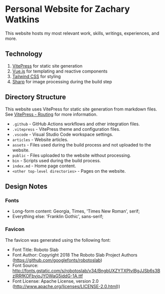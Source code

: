# Personal Website for Zachary Watkins

This website hosts my most relevant work, skills, writings, experiences, and more.

## Technology

1. [VitePress](https://vitepress.vuejs.org/) for static site generation
2. [Vue.js](https://vuejs.org/) for templating and reactive components
3. [Tailwind CSS](https://tailwindcss.com/) for styling
4. [Sharp](https://sharp.pixelplumbing.com/) for image processing during the build step

## Directory Structure

This website uses VitePress for static site generation from markdown files. See [VitePress - Routing](https://vitepress.dev/guide/routing) for more information.

- `.github` - GitHub Actions workflows and other integration files.
- `.vitepress` - VitePress theme and configuration files.
- `.vscode` - Visual Studio Code workspace settings.
- `articles` - Website articles.
- `assets` - Files used during the build process and not uploaded to the website.
- `public` - Files uploaded to the website without processing.
- `bin` - Scripts used during the build process.
- `index.md` - Home page content.
- `<other top-level directories>` - Pages on the website.

## Design Notes

### Fonts

- Long-form content: Georgia, Times, 'Times New Roman', serif;
- Everything else: 'Franklin Gothic', sans-serif;

### Favicon

The favicon was generated using the following font:

- Font Title: Roboto Slab
- Font Author: Copyright 2018 The Roboto Slab Project Authors (https://github.com/googlefonts/robotoslab)
- Font Source: http://fonts.gstatic.com/s/robotoslab/v34/BngbUXZYTXPIvIBgJJSb6s3BzlRRfKOFbvjoJYOWaG5iddG-1A.ttf
- Font License: Apache License, version 2.0 (http://www.apache.org/licenses/LICENSE-2.0.html))
